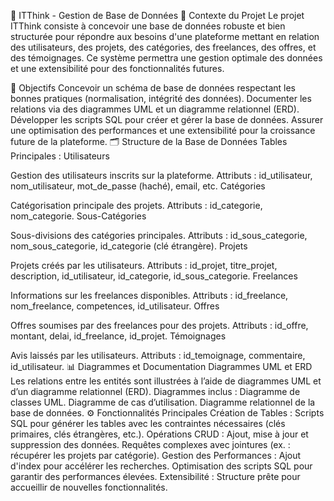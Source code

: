 🎯 ITThink - Gestion de Base de Données
📝 Contexte du Projet
Le projet ITThink consiste à concevoir une base de données robuste et bien structurée pour répondre aux besoins d'une plateforme mettant en relation des utilisateurs, des projets, des catégories, des freelances, des offres, et des témoignages. Ce système permettra une gestion optimale des données et une extensibilité pour des fonctionnalités futures.

🎯 Objectifs
Concevoir un schéma de base de données respectant les bonnes pratiques (normalisation, intégrité des données).
Documenter les relations via des diagrammes UML et un diagramme relationnel (ERD).
Développer les scripts SQL pour créer et gérer la base de données.
Assurer une optimisation des performances et une extensibilité pour la croissance future de la plateforme.
🗂️ Structure de la Base de Données
Tables Principales :
Utilisateurs

Gestion des utilisateurs inscrits sur la plateforme.
Attributs : id_utilisateur, nom_utilisateur, mot_de_passe (haché), email, etc.
Catégories

Catégorisation principale des projets.
Attributs : id_categorie, nom_categorie.
Sous-Catégories

Sous-divisions des catégories principales.
Attributs : id_sous_categorie, nom_sous_categorie, id_categorie (clé étrangère).
Projets

Projets créés par les utilisateurs.
Attributs : id_projet, titre_projet, description, id_utilisateur, id_categorie, id_sous_categorie.
Freelances

Informations sur les freelances disponibles.
Attributs : id_freelance, nom_freelance, competences, id_utilisateur.
Offres

Offres soumises par des freelances pour des projets.
Attributs : id_offre, montant, delai, id_freelance, id_projet.
Témoignages

Avis laissés par les utilisateurs.
Attributs : id_temoignage, commentaire, id_utilisateur.
📊 Diagrammes et Documentation
Diagrammes UML et ERD
Les relations entre les entités sont illustrées à l’aide de diagrammes UML et d’un diagramme relationnel (ERD).
Diagrammes inclus :
Diagramme de classes UML.
Diagramme de cas d’utilisation.
Diagramme relationnel de la base de données.
⚙️ Fonctionnalités Principales
Création de Tables : Scripts SQL pour générer les tables avec les contraintes nécessaires (clés primaires, clés étrangères, etc.).
Opérations CRUD :
Ajout, mise à jour et suppression des données.
Requêtes complexes avec jointures (ex. : récupérer les projets par catégorie).
Gestion des Performances :
Ajout d'index pour accélérer les recherches.
Optimisation des scripts SQL pour garantir des performances élevées.
Extensibilité : Structure prête pour accueillir de nouvelles fonctionnalités.
